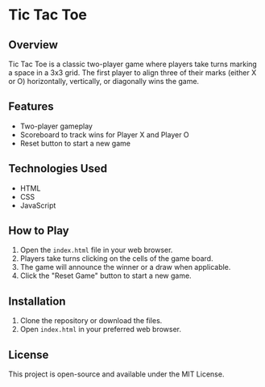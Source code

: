 # Tic Tac Toe

## Overview
Tic Tac Toe is a classic two-player game where players take turns marking a space in a 3x3 grid. The first player to align three of their marks (either X or O) horizontally, vertically, or diagonally wins the game.

## Features
- Two-player gameplay
- Scoreboard to track wins for Player X and Player O
- Reset button to start a new game

## Technologies Used
- HTML
- CSS
- JavaScript

## How to Play
1. Open the `index.html` file in your web browser.
2. Players take turns clicking on the cells of the game board.
3. The game will announce the winner or a draw when applicable.
4. Click the "Reset Game" button to start a new game.

## Installation
1. Clone the repository or download the files.
2. Open `index.html` in your preferred web browser.

## License
This project is open-source and available under the MIT License.
